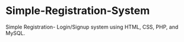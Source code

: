 # Simple-Registration-System
Simple Registration- Login/Signup system using HTML, CSS, PHP, and MySQL.

